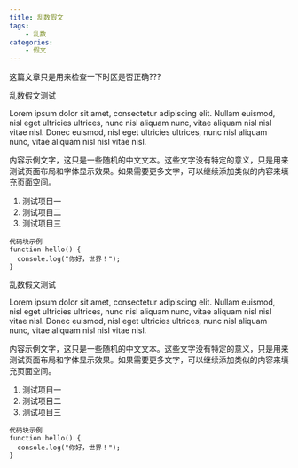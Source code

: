 ```yaml
---
title: 乱数假文
tags:
    - 乱数
categories:
    - 假文
---
```

这篇文章只是用来检查一下时区是否正确???

乱数假文测试

Lorem ipsum dolor sit amet, consectetur adipiscing elit. Nullam euismod, nisl eget ultricies ultrices, nunc nisl aliquam nunc, vitae aliquam nisl nisl vitae nisl. Donec euismod, nisl eget ultricies ultrices, nunc nisl aliquam nunc, vitae aliquam nisl nisl vitae nisl.

内容示例文字，这只是一些随机的中文文本。这些文字没有特定的意义，只是用来测试页面布局和字体显示效果。如果需要更多文字，可以继续添加类似的内容来填充页面空间。

1. 测试项目一
2. 测试项目二
3. 测试项目三

```
代码块示例
function hello() {
  console.log("你好，世界！");
}
```

乱数假文测试

Lorem ipsum dolor sit amet, consectetur adipiscing elit. Nullam euismod, nisl eget ultricies ultrices, nunc nisl aliquam nunc, vitae aliquam nisl nisl vitae nisl. Donec euismod, nisl eget ultricies ultrices, nunc nisl aliquam nunc, vitae aliquam nisl nisl vitae nisl.

内容示例文字，这只是一些随机的中文文本。这些文字没有特定的意义，只是用来测试页面布局和字体显示效果。如果需要更多文字，可以继续添加类似的内容来填充页面空间。

1. 测试项目一
2. 测试项目二
3. 测试项目三

```
代码块示例
function hello() {
  console.log("你好，世界！");
}
```